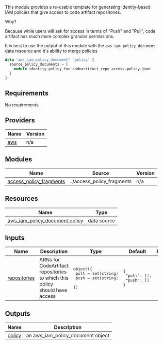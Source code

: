 This module provides a re-usable template for generating identity-based IAM policies that give access to code artifact repositories.

Why?

Because while users will ask for access in terms of "Push" and "Pull", code artifact has much more complex granular permissions.

It is best to use the output of this module with the `aws_iam_policy_document` data resource and it's ability to merge policies

```terraform
data "aws_iam_policy_document" "policy" {
  source_policy_documents = [
    module.identity_policy_for_codeartifact_repo_access.policy.json
  ]
}
```
<!-- BEGIN_TF_DOCS -->
## Requirements

No requirements.

## Providers

| Name | Version |
|------|---------|
| <a name="provider_aws"></a> [aws](#provider\_aws) | n/a |

## Modules

| Name | Source | Version |
|------|--------|---------|
| <a name="module_access_policy_fragments"></a> [access\_policy\_fragments](#module\_access\_policy\_fragments) | ../access_policy_fragments | n/a |

## Resources

| Name | Type |
|------|------|
| [aws_iam_policy_document.policy](https://registry.terraform.io/providers/hashicorp/aws/latest/docs/data-sources/iam_policy_document) | data source |

## Inputs

| Name | Description | Type | Default | Required |
|------|-------------|------|---------|:--------:|
| <a name="input_repositories"></a> [repositories](#input\_repositories) | ARNs for CodeArtifact repositories to which this policy should have access | <pre>object({<br/>    pull = set(string)<br/>    push = set(string)<br/>  })</pre> | <pre>{<br/>  "pull": [],<br/>  "push": []<br/>}</pre> | no |

## Outputs

| Name | Description |
|------|-------------|
| <a name="output_policy"></a> [policy](#output\_policy) | an aws\_iam\_policy\_document object |
<!-- END_TF_DOCS -->